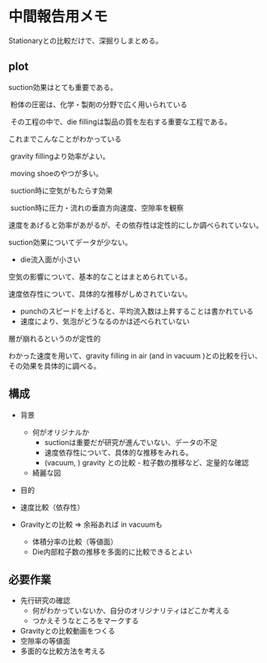 # 中間報告用メモ  



Stationaryとの比較だけで、深掘りしまとめる。



## plot  

suction効果はとても重要である。

​	粉体の圧密は、化学・製剤の分野で広く用いられている

​	その工程の中で、die fillingは製品の質を左右する重要な工程である。



これまでこんなことがわかっている

​	gravity fillingより効率がよい。

​	moving shoeのやつが多い。

​	suction時に空気がもたらす効果

​	suction時に圧力・流れの垂直方向速度、空隙率を観察

​	速度をあげると効率があがるが、その依存性は定性的にしか調べられていない。



suction効果についてデータが少ない。

* die流入面が小さい

空気の影響について、基本的なことはまとめられている。

速度依存性について、具体的な推移がしめされていない。

* punchのスピードを上げると、平均流入数は上昇することは書かれている
* 速度により、気泡がどうなるのかは述べられていない

層が崩れるというのが定性的





わかった速度を用いて、gravity filling in air (and in vacuum )との比較を行い、その効果を具体的に調べる。



## 構成  

* 背景
  * 何がオリジナルか
    * suctionは重要だが研究が進んでいない、データの不足
    * 速度依存性について、具体的な推移をみれる。
    * (vacuum, ) gravity との比較 - 粒子数の推移など、定量的な確認
  * 綺麗な図

* 目的
* 速度比較（依存性）
* Gravityとの比較 => 余裕あれば in vacuumも
  * 体積分率の比較（等値面）
  * Die内部粒子数の推移を多面的に比較できるとよい



## 必要作業

* 先行研究の確認
  * 何がわかっていないか、自分のオリジナリティはどこか考える
  * つかえそうなところをマークする
* Gravityとの比較動画をつくる
* 空隙率の等値面
* 多面的な比較方法を考える